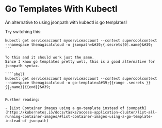 # Go Templates With Kubectl


An alternative to using jsonpath with kubectl is go templates!

Try switching this:

````shell
kubectl get serviceaccount myserviceaccount --context supercoolcontext --namespace themagicalcloud -o jsonpath=&#39;{.secrets[0].name}&#39;
```

To this and it should work just the same.
Since I know go templates pretty well, this is a good alternative for jsonpath syntax.

````shell
kubectl get serviceaccount myserviceaccount --context supercoolcontext --namespace themagicalcloud -o go-template=&#39;{{range .secrets }}{{.name}}{{end}}&#39;
```

Further reading:

- [List Container images using a go-template instead of jsonpath](https://kubernetes.io/docs/tasks/access-application-cluster/list-all-running-container-images/#list-container-images-using-a-go-template-instead-of-jsonpath)

